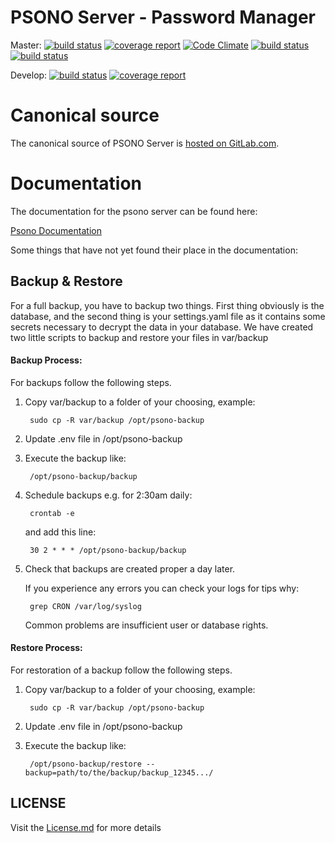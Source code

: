 # PSONO Server - Password Manager

Master:  [![build status](https://gitlab.com/psono/psono-server/badges/master/build.svg)](https://gitlab.com/psono/psono-server/commits/master) [![coverage report](https://gitlab.com/psono/psono-server/badges/master/coverage.svg)](https://gitlab.com/psono/psono-server/commits/master) [![Code Climate](https://codeclimate.com/github/psono/psono-server/badges/gpa.svg)](https://codeclimate.com/github/psono/psono-server) [![build status](https://images.microbadger.com/badges/image/psono/psono-server.svg)](https://hub.docker.com/r/psono/psono-server/) [![build status](https://img.shields.io/docker/pulls/psono/psono-server.svg)](https://hub.docker.com/r/psono/psono-server/)

Develop: [![build status](https://gitlab.com/psono/psono-server/badges/develop/build.svg)](https://gitlab.com/psono/psono-server/commits/develop) [![coverage report](https://gitlab.com/psono/psono-server/badges/develop/coverage.svg)](https://gitlab.com/psono/psono-server/commits/develop)

# Canonical source

The canonical source of PSONO Server is [hosted on GitLab.com](https://gitlab.com/psono/psono-server).

# Documentation

The documentation for the psono server can be found here:

[Psono Documentation](https://doc.psono.com/)

Some things that have not yet found their place in the documentation:



## Backup & Restore

For a full backup, you have to backup two things. First thing obviously is the database, and the second thing is your
settings.yaml file as it contains some secrets necessary to decrypt the data in your database.
We have created two little scripts to backup and restore your files in var/backup

#### Backup Process:

For backups follow the following steps.

1. Copy var/backup to a folder of your choosing, example:

        sudo cp -R var/backup /opt/psono-backup
    
2. Update .env file in /opt/psono-backup

3. Execute the backup like:

        /opt/psono-backup/backup
    
4. Schedule backups e.g. for 2:30am daily:

        crontab -e
    
    and add this line:
    
        30 2 * * * /opt/psono-backup/backup

5. Check that backups are created proper a day later.

    If you experience any errors you can check your logs for tips why:
    
        grep CRON /var/log/syslog
        
    Common problems are insufficient user or database rights.


#### Restore Process:

For restoration of a backup follow the following steps.

1. Copy var/backup to a folder of your choosing, example:

        sudo cp -R var/backup /opt/psono-backup
    
2. Update .env file in /opt/psono-backup

3. Execute the backup like:

        /opt/psono-backup/restore --backup=path/to/the/backup/backup_12345.../

## LICENSE

Visit the [License.md](/LICENSE.md) for more details

